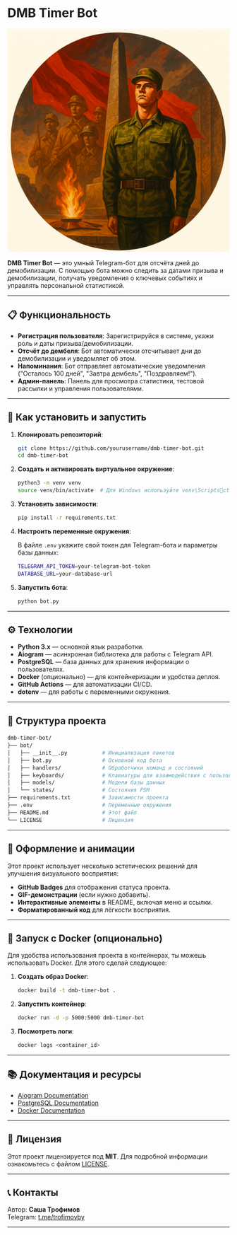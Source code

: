 
# DMB Timer Bot

![DMB Timer Bot Banner](https://github.com/trofimovby/dmb-timer-bot/blob/main/ddd.png)

**DMB Timer Bot** — это умный Telegram-бот для отсчёта дней до демобилизации. С помощью бота можно следить за датами призыва и демобилизации, получать уведомления о ключевых событиях и управлять персональной статистикой.

---

## 📋 **Функциональность**

- **Регистрация пользователя**: Зарегистрируйся в системе, укажи роль и даты призыва/демобилизации.
- **Отсчёт до дембеля**: Бот автоматически отсчитывает дни до демобилизации и уведомляет об этом.
- **Напоминания**: Бот отправляет автоматические уведомления ("Осталось 100 дней", "Завтра дембель", "Поздравляем!").
- **Админ-панель**: Панель для просмотра статистики, тестовой рассылки и управления пользователями.

---

## 🚀 **Как установить и запустить**

1. **Клонировать репозиторий**:

   ```bash
   git clone https://github.com/yourusername/dmb-timer-bot.git
   cd dmb-timer-bot
   ```

2. **Создать и активировать виртуальное окружение**:

   ```bash
   python3 -m venv venv
   source venv/bin/activate  # Для Windows используйте venv\Scriptsctivate
   ```

3. **Установить зависимости**:

   ```bash
   pip install -r requirements.txt
   ```

4. **Настроить переменные окружения**:

   В файле `.env` укажите свой токен для Telegram-бота и параметры базы данных:

   ```bash
   TELEGRAM_API_TOKEN=your-telegram-bot-token
   DATABASE_URL=your-database-url
   ```

5. **Запустить бота**:

   ```bash
   python bot.py
   ```

---

## ⚙️ **Технологии**

- **Python 3.x** — основной язык разработки.
- **Aiogram** — асинхронная библиотека для работы с Telegram API.
- **PostgreSQL** — база данных для хранения информации о пользователях.
- **Docker** (опционально) — для контейнеризации и удобства деплоя.
- **GitHub Actions** — для автоматизации CI/CD.
- **dotenv** — для работы с переменными окружения.

---

## 📂 **Структура проекта**

```bash
dmb-timer-bot/
├── bot/
│   ├── __init__.py           # Инициализация пакетов
│   ├── bot.py                # Основной код бота
│   ├── handlers/             # Обработчики команд и состояний
│   ├── keyboards/            # Клавиатуры для взаимодействия с пользователем
│   ├── models/               # Модели базы данных
│   └── states/               # Состояния FSM
├── requirements.txt          # Зависимости проекта
├── .env                      # Переменные окружения
├── README.md                 # Этот файл
└── LICENSE                   # Лицензия
```

---

## 🎨 **Оформление и анимации**

Этот проект использует несколько эстетических решений для улучшения визуального восприятия:

- **GitHub Badges** для отображения статуса проекта.
- **GIF-демонстрации** (если нужно добавить).
- **Интерактивные элементы** в README, включая меню и ссылки.
- **Форматированный код** для лёгкости восприятия.

---

## 🔧 **Запуск с Docker (опционально)**

Для удобства использования проекта в контейнерах, ты можешь использовать Docker. Для этого сделай следующее:

1. **Создать образ Docker**:

   ```bash
   docker build -t dmb-timer-bot .
   ```

2. **Запустить контейнер**:

   ```bash
   docker run -d -p 5000:5000 dmb-timer-bot
   ```

3. **Посмотреть логи**:

   ```bash
   docker logs <container_id>
   ```

---

## 📚 **Документация и ресурсы**

- [Aiogram Documentation](https://docs.aiogram.dev/)
- [PostgreSQL Documentation](https://www.postgresql.org/docs/)
- [Docker Documentation](https://docs.docker.com/)

---

## 📝 **Лицензия**

Этот проект лицензируется под **MIT**. Для подробной информации ознакомьтесь с файлом [LICENSE](LICENSE).

---

## 📞 **Контакты**

Автор: **Саша Трофимов**  
Telegram: [t.me/trofimovby](mailto:t.me/trofimovby)

---

